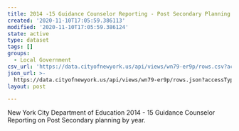 ```yaml
---
title: 2014 -15 Guidance Counselor Reporting - Post Secondary Planning
created: '2020-11-10T17:05:59.386113'
modified: '2020-11-10T17:05:59.386124'
state: active
type: dataset
tags: []
groups:
  - Local Government
csv_url: 'https://data.cityofnewyork.us/api/views/wn79-er9p/rows.csv?accessType=DOWNLOAD'
json_url: >-
  https://data.cityofnewyork.us/api/views/wn79-er9p/rows.json?accessType=DOWNLOAD
layout: post

---
```

New York City Department of Education 2014 - 15 Guidance Counselor Reporting on Post Secondary planning by year.
